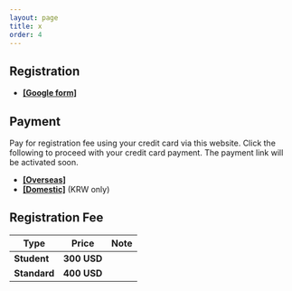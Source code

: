 ```yaml
---
layout: page
title: x
order: 4
---
```


## Registration
* <a href = "ddd">**[Google form]**</a>

## Payment
Pay for registration fee using your credit card via this website. Click the following to proceed with your credit card payment. The payment link will be activated soon.
* <a href = "ddd">**[Overseas]**</a>
* <a href = "ddd">**[Domestic]**</a> (KRW only)


## Registration Fee
| Type    | Price | Note |
|---|---|---|
| **Student** | **300 USD** |
| **Standard** | **400 USD** |
